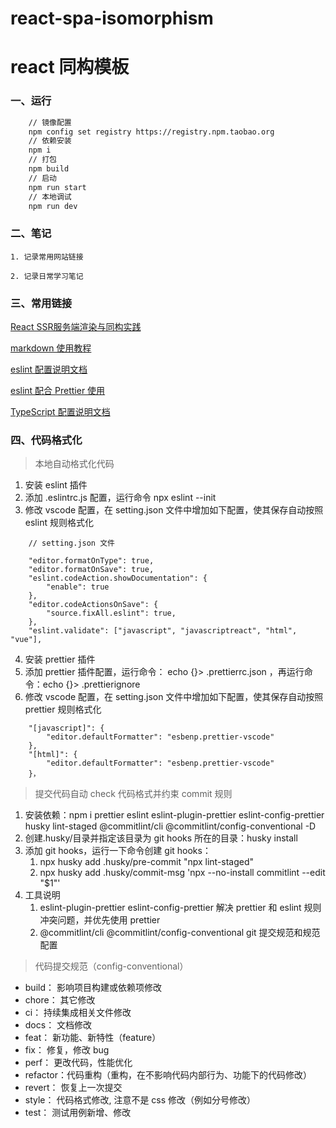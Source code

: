 # react-spa-isomorphism
# react 同构模板

### 一、运行

```bash
    // 镜像配置
    npm config set registry https://registry.npm.taobao.org
    // 依赖安装
    npm i
    // 打包
    npm build
    // 启动
    npm run start
    // 本地调试
    npm run dev
```

### 二、笔记

```text
1. 记录常用网站链接

2. 记录日常学习笔记
```

### 三、常用链接

[React SSR服务端渲染与同构实践](https://xiaochen1024.com/cdn/fe_interview/fe-react-docs-react-ssr-docs-13-%E4%BD%BF%E7%94%A8%E9%AB%98%E9%98%B6%E7%BB%84%E4%BB%B6%E4%BC%98%E5%8C%96%E6%95%B0%E6%8D%AE%E5%90%8C%E6%9E%84.html)

[markdown 使用教程](https://www.runoob.com/markdown/md-tutorial.html)

[eslint 配置说明文档](https://eslint.bootcss.com/docs/user-guide/configuring/)

[eslint 配合 Prettier 使用](https://blog.windstone.cc/front-end/engineering/eslint/prettier-eslint.html#%E9%85%8D%E7%BD%AE-prettier-%E8%A7%84%E5%88%99)

[TypeScript 配置说明文档](https://www.tslang.cn/docs/home.html)

### 四、代码格式化

> 本地自动格式化代码

1. 安装 eslint 插件
2. 添加 .eslintrc.js 配置，运行命令 npx eslint --init
3. 修改 vscode 配置，在 setting.json 文件中增加如下配置，使其保存自动按照 eslint 规则格式化

```text
    // setting.json 文件

    "editor.formatOnType": true,
    "editor.formatOnSave": true,
    "eslint.codeAction.showDocumentation": {
        "enable": true
    },
    "editor.codeActionsOnSave": {
        "source.fixAll.eslint": true,
    },
    "eslint.validate": ["javascript", "javascriptreact", "html", "vue"],
```

4. 安装 prettier 插件
5. 添加 prettier 插件配置，运行命令： echo {}> .prettierrc.json ，再运行命令：echo {}> .prettierignore
6. 修改 vscode 配置，在 setting.json 文件中增加如下配置，使其保存自动按照 prettier 规则格式化

```text
    "[javascript]": {
        "editor.defaultFormatter": "esbenp.prettier-vscode"
    },
    "[html]": {
        "editor.defaultFormatter": "esbenp.prettier-vscode"
    }，
```

> 提交代码自动 check 代码格式并约束 commit 规则

1. 安装依赖：npm i prettier eslint eslint-plugin-prettier eslint-config-prettier husky lint-staged @commitlint/cli @commitlint/config-conventional -D
2. 创建.husky/目录并指定该目录为 git hooks 所在的目录：husky install
3. 添加 git hooks，运行一下命令创建 git hooks：
    1. npx husky add .husky/pre-commit "npx lint-staged"
    2. npx husky add .husky/commit-msg 'npx --no-install commitlint --edit "$1"'
4. 工具说明
    1. eslint-plugin-prettier eslint-config-prettier 解决 prettier 和 eslint 规则冲突问题，并优先使用 prettier
    2. @commitlint/cli @commitlint/config-conventional git 提交规范和规范配置

> 代码提交规范（config-conventional）

-   build： 影响项目构建或依赖项修改
-   chore： 其它修改
-   ci： 持续集成相关文件修改
-   docs： 文档修改
-   feat： 新功能、新特性（feature）
-   fix： 修复，修改 bug
-   perf： 更改代码，性能优化
-   refactor：代码重构（重构，在不影响代码内部行为、功能下的代码修改）
-   revert： 恢复上一次提交
-   style： 代码格式修改, 注意不是 css 修改（例如分号修改）
-   test： 测试用例新增、修改
